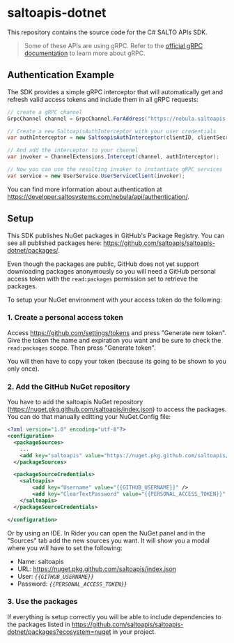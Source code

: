 # saltoapis-dotnet

This repository contains the source code for the C# SALTO APIs SDK.

> Some of these APIs are using gRPC. Refer to the [official gRPC documentation](https://docs.microsoft.com/en-us/aspnet/core/grpc/client?view=aspnetcore-5.0) to learn more about gRPC.


## Authentication Example

The SDK provides a simple gRPC interceptor that will automatically get and refresh valid access tokens and include them in all gRPC requests:
```c#
// create a gRPC channel
GrpcChannel channel = GrpcChannel.ForAddress("https://nebula.saltoapis.com");

// Create a new SaltoapisAuthInterceptor with your user credentials
var authInterceptor = new SaltoapisAuthInterceptor(clientID, clientSecret);

// And add the interceptor to your channel
var invoker = ChannelExtensions.Intercept(channel, authInterceptor);

// Now you can use the resulting invoker to instantiate gRPC services
var service = new UserService.UserServiceClient(invoker);
```

You can find more information about authentication at https://developer.saltosystems.com/nebula/api/authentication/.

## Setup

This SDK publishes NuGet packages in GitHub's Package Registry. You can see all published packages here: https://github.com/saltoapis/saltoapis-dotnet/packages/.

Even though the packages are public, GitHub does not yet support downloading packages anonymously so you will need a GitHub personal access token with the `read:packages` permission set to retrieve the packages. 

To setup your NuGet environment with your access token do the following:

### 1. Create a personal access token

Access https://github.com/settings/tokens and press "Generate new token". Give the token the name and expiration you want and be sure to check the `read:packages` scope. Then press "Generate token".

You will then have to copy your token (because its going to be shown to you only once).

### 2. Add the GitHub NuGet repository

You have to add the saltoapis NuGet repository (https://nuget.pkg.github.com/saltoapis/index.json) to access the packages. You can do that manually editting your NuGet.Config file:
```xml
<?xml version="1.0" encoding="utf-8"?>
<configuration>
  <packageSources>
    ...
    <add key="saltoapis" value="https://nuget.pkg.github.com/saltoapis/index.json" />
  </packageSources>

  <packageSourceCredentials>
    <saltoapis>
        <add key="Username" value="{{GITHUB_USERNAME}}" />
        <add key="ClearTextPassword" value="{{PERSONAL_ACCESS_TOKEN}}" />
    </saltoapis>
  </packageSourceCredentials>

</configuration>
```

Or by using an IDE. In Rider you can open the NuGet panel and in the "Sources" tab add the new sources you want. It will show you a modal where you will have to set the following:
- Name: saltoapis
- URL: https://nuget.pkg.github.com/saltoapis/index.json
- User: *`{{GITHUB_USERNAME}}`*
- Password: *`{{PERSONAL_ACCESS_TOKEN}}`*

### 3. Use the packages

If everything is setup correctly you will be able to include dependencies to the packages listed in https://github.com/saltoapis/saltoapis-dotnet/packages?ecosystem=nuget in your project.